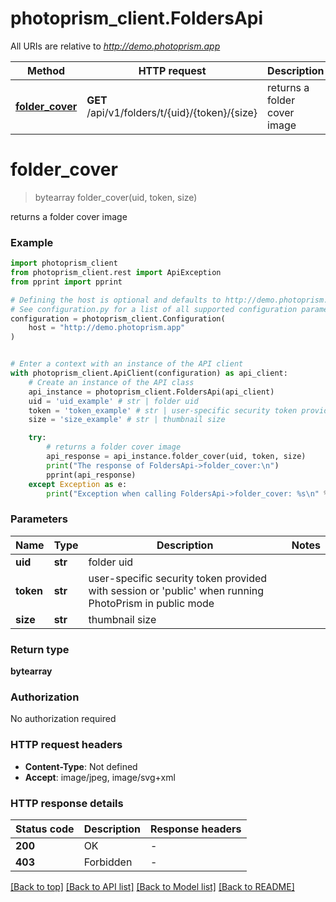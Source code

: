 # photoprism_client.FoldersApi

All URIs are relative to *http://demo.photoprism.app*

Method | HTTP request | Description
------------- | ------------- | -------------
[**folder_cover**](FoldersApi.md#folder_cover) | **GET** /api/v1/folders/t/{uid}/{token}/{size} | returns a folder cover image


# **folder_cover**
> bytearray folder_cover(uid, token, size)

returns a folder cover image

### Example


```python
import photoprism_client
from photoprism_client.rest import ApiException
from pprint import pprint

# Defining the host is optional and defaults to http://demo.photoprism.app
# See configuration.py for a list of all supported configuration parameters.
configuration = photoprism_client.Configuration(
    host = "http://demo.photoprism.app"
)


# Enter a context with an instance of the API client
with photoprism_client.ApiClient(configuration) as api_client:
    # Create an instance of the API class
    api_instance = photoprism_client.FoldersApi(api_client)
    uid = 'uid_example' # str | folder uid
    token = 'token_example' # str | user-specific security token provided with session or 'public' when running PhotoPrism in public mode
    size = 'size_example' # str | thumbnail size

    try:
        # returns a folder cover image
        api_response = api_instance.folder_cover(uid, token, size)
        print("The response of FoldersApi->folder_cover:\n")
        pprint(api_response)
    except Exception as e:
        print("Exception when calling FoldersApi->folder_cover: %s\n" % e)
```



### Parameters


Name | Type | Description  | Notes
------------- | ------------- | ------------- | -------------
 **uid** | **str**| folder uid |
 **token** | **str**| user-specific security token provided with session or &#39;public&#39; when running PhotoPrism in public mode |
 **size** | **str**| thumbnail size |

### Return type

**bytearray**

### Authorization

No authorization required

### HTTP request headers

 - **Content-Type**: Not defined
 - **Accept**: image/jpeg, image/svg+xml

### HTTP response details

| Status code | Description | Response headers |
|-------------|-------------|------------------|
**200** | OK |  -  |
**403** | Forbidden |  -  |

[[Back to top]](#) [[Back to API list]](../README.md#documentation-for-api-endpoints) [[Back to Model list]](../README.md#documentation-for-models) [[Back to README]](../README.md)

